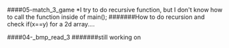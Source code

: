 ####05-match_3_game
*I try to do recursive function, but I don't know how to call the function inside of main();
#######How to do recursion and check if(x==y) for a 2d array....

####04-_bmp_read_3
#######still working on
